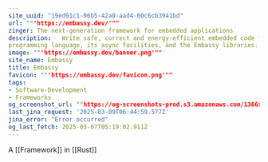 ```yaml
---
site_uuid: "19ed91c1-96b5-42a0-aad4-60c6cb3941bd"
url: ""'https://embassy.dev/'""
zinger: The next-generation framework for embedded applications
description:   Write safe, correct and energy-efficient embedded code faster, using the Rust
programming language, its async facilities, and the Embassy libraries.
image: ""'https://embassy.dev/banner.png'""
site_name: Embassy
title: Embassy
favicon: ""'https://embassy.dev/favicon.png'""
tags:
- Software-Development
- Frameworks
og_screenshot_url: ""https://og-screenshots-prod.s3.amazonaws.com/1366x768/80/false/269022d20d832a81a15d40cced2010d58e673ca8cee656f3f6ac3031573640be.jpeg""
last_jina_request: '2025-03-09T06:44:59.577Z'
jina_error: "Error occurred"
og_last_fetch: 2025-03-07T05:19:02.911Z
---
```


A [[Framework]] in [[Rust]]


